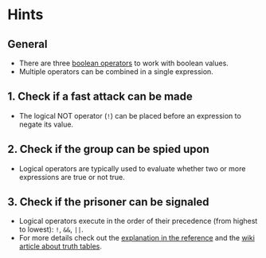 # Hints

## General

- There are three [boolean operators][logical operators] to work with boolean values.
- Multiple operators can be combined in a single expression.

## 1. Check if a fast attack can be made

- The logical NOT operator (`!`) can be placed before an expression to negate its value.

## 2. Check if the group can be spied upon

- Logical operators are typically used to evaluate whether two or more expressions are true or not true.

## 3. Check if the prisoner can be signaled

- Logical operators execute in the order of their precedence (from highest to lowest): `!`, `&&`, `||`.
- For more details check out the [explanation in the reference][logical operators] and the [wiki article about truth tables][truth table].

[logical operators]: https://en.cppreference.com/w/cpp/language/operator_logical
[truth table]: https://en.wikipedia.org/wiki/Truth_table
